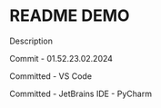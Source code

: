# README DEMO

Description

Commit - 01.52.23.02.2024

Committed - VS Code

Committed - JetBrains IDE - PyCharm
